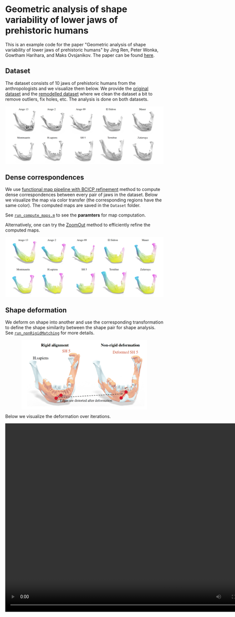 # Geometric analysis of shape variability of lower jaws of prehistoric humans
This is an example code for the paper "Geometric analysis of shape variability of lower jaws of prehistoric humans" by Jing Ren, Peter Wonka, Gowtham Harihara, and Maks Ovsjanikov. 
The paper can be found [here](https://www.sciencedirect.com/science/article/abs/pii/S0003552120301035).


Dataset
--------------------
The dataset consists of 10 jaws of prehistoric humans from the anthropologists and we visualize them below. 
We provide the [original dataset](https://github.com/llorz/PROJ2020_jaws/tree/main/Dataset/original/vtx_5k) 
and the [remodelled dataset](https://github.com/llorz/PROJ2020_jaws/tree/main/Dataset/remodelled/vtx_5k)
where we clean the dataset a bit to remove outliers, fix holes, etc. The analysis is done on both datasets. 


<p align="center">
  <img align="center"  src="/figures/dataset.png"  width=800>
</p>


Dense correspondences
--------------------
We use [functional map pipeline with BCICP refinement](https://github.com/llorz/SGA18_orientation_BCICP_code) method to compute dense
correspondences between every pair of jaws in the dataset. Below we visualize the map via color transfer (the corresponding regions have the same color). 
The computed maps are saved in the `Dataset` folder. 

See [`run_compute_maps.m`](https://github.com/llorz/PROJ2020_jaws/blob/main/run_compute_maps.m) to see the **paramters** for map computation.

Alternatively, one can try the [ZoomOut](https://github.com/llorz/SGA19_zoomOut) method to efficiently refine the computed maps. 

<p align="center">
  <img align="center"  src="/figures/maps.png"  width=800>
</p>


Shape deformation
--------------------
We deform on shape into another and use the corresponding transformation to define the shape similarity between the shape pair for shape analysis. 
See [`run_nonRigidMatching`](https://github.com/llorz/PROJ2020_jaws/blob/main/run_nonRigidMatching.m) for more details. 
<p align="center">
  <img align="center"  src="/figures/deformation.png"  width=400>
</p>


Below we visualize the deformation over iterations. 
<p align="center">
<video controls="controls" width="800" height="600" src="/figures/all_jaws_to_sapiens_720p.mov"></video>
</p>
